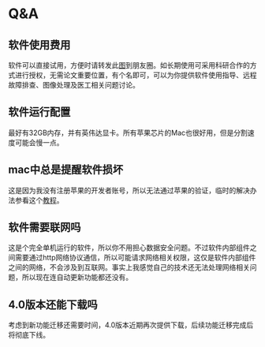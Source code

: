 # Q&A

## 软件使用费用
软件可以直接试用，方便时请转发此<a href='/images/TIMESlice5.png'>图</a>到朋友圈。如长期使用可采用科研合作的方式进行授权，无需论文重要位置，有个名即可，可以为你提供软件使用指导、远程故障排查、图像处理及医工相关问题讨论。

## 软件运行配置
最好有32GB内存，并有英伟达显卡。所有苹果芯片的Mac也很好用，但是分割速度可能会慢一点。

## mac中总是提醒软件损坏
这是因为我没有注册苹果的开发者账号，所以无法通过苹果的验证，临时的解决办法参看这个<a href='https://zhuanlan.zhihu.com/p/617123498?utm_id=0&utm_source=wechat_session&utm_medium=social&s_r=0'>教程</a>。

## 软件需要联网吗
这是个完全单机运行的软件，所以你不用担心数据安全问题。不过软件内部组件之间需要通过http网络协议通信，所以可能请求网络相关权限，这仅是软件内部组件之间的网络，不会涉及到互联网。事实上我感觉自己的技术还无法处理网络相关问题，所以现在连自动更新功能都还没有。

## 4.0版本还能下载吗
考虑到新功能迁移还需要时间，4.0版本近期再次提供下载，后续功能迁移完成后将彻底下线。



